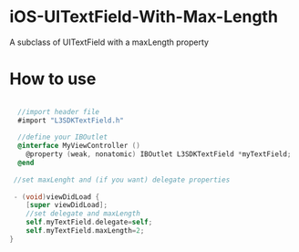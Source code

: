 # iOS-UITextField-With-Max-Length
A subclass of UITextField with a maxLength property
<br/>

# How to use

```objective-c
 
  //import header file
  #import "L3SDKTextField.h"
  
  //define your IBOutlet
  @interface MyViewController ()
    @property (weak, nonatomic) IBOutlet L3SDKTextField *myTextField;
  @end
 
 //set maxLenght and (if you want) delegate properties
 
 - (void)viewDidLoad {
    [super viewDidLoad];
    //set delegate and maxLength
    self.myTextField.delegate=self;
    self.myTextField.maxLength=2;
}
 
```
